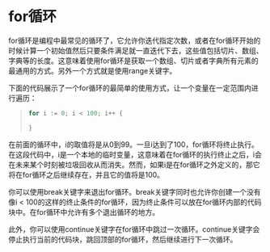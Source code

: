 # **for循环**
for循环是编程中最常见的循环了，它允许你迭代指定次数，或者在for循环开始的时候计算一个初始值然后只要条件满足就一直迭代下去，这些值包括切片、数组、字典等的长度。这意味着使用for循环是获取一个数组、切片或者字典所有元素的最通用的方式。另外一个方式就是使用range关键字。

下面的代码展示了一个for循环的最简单的使用方式，让一个变量在一定范围内进行遍历：

>```go
> for i := 0; i < 100; i++ {
> 
> }
> ```

在前面的循环中，i的取值将是从0到99。一旦i达到了100，for循环将终止执行。在这段代码中，i是一个本地的临时变量，这意味着在for循环的执行终止之后，i会在未来某个时刻被垃圾回收从而消失。然而，如果i是在for循环之外定义的，那它将在for循环之后继续存在，并且它的值将是100。

你可以使用break关键字来退出for循环。break关键字同时也允许你创建一个没有像i < 100的这样的终止条件的for循环，因为终止条件可以放在for循环内部的代码块中。在for循环中允许有多个退出循环的地方。

此外，你可以使用continue关键字在for循环中跳过一次循环。continue关键字会停止执行当前的代码块，跳回顶部的for循环，然后继续进行下一次循环。